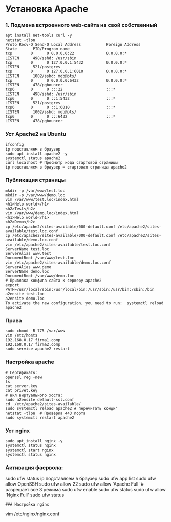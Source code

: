 # Установка Apache
### 1. Подмена встроенного web-сайта на свой собственный
```
apt install net-tools curl -y
netstat -tlpn
Proto Recv-Q Send-Q Local Address           Foreign Address         State       PID/Program name
tcp        0      0 0.0.0.0:22              0.0.0.0:*               LISTEN      498/sshd: /usr/sbin
tcp        0      0 127.0.0.1:5432          0.0.0.0:*               LISTEN      521/postgres
tcp        0      0 127.0.0.1:6010          0.0.0.0:*               LISTEN      1002/sshd: mgb@pts/
tcp        0      0 0.0.0.0:6432            0.0.0.0:*               LISTEN      478/pgbouncer
tcp6       0      0 :::22                   :::*                    LISTEN      498/sshd: /usr/sbin
tcp6       0      0 ::1:5432                :::*                    LISTEN      521/postgres
tcp6       0      0 ::1:6010                :::*                    LISTEN      1002/sshd: mgb@pts/
tcp6       0      0 :::6432                 :::*                    LISTEN      478/pgbouncer
```
### Уст Apache2 на Ubuntu
```
ifconfig
ip подставляем в браузер
sudo apt install apache2 -y
systemctl status apache2
curl localhost # Просмотр кода стартовой страницы
ip подставляем в браузер = стартовая страница apache2
```

### Публикация страницы
```
mkdir -p /var/www/test.loc
mkdir -p /var/www/demo.loc
vim /var/www/test.loc/index.html
<h1>Helo world</h1>
<h2>Test</h2>
vim /var/www/demo.loc/index.html
<h1>Helo world</h1>
<h2>Demo</h2>
cp /etc/apache2/sites-available/000-default.conf /etc/apache2/sites-available/test.loc.conf
cp /etc/apache2/sites-available/000-default.conf /etc/apache2/sites-available/demo.loc.conf
vim /etc/apache2/sites-available/test.loc.conf
ServerName test.loc
ServerAlias www.test
DocumentRoot /var/www/test.loc
vim /etc/apache2/sites-available/demo.loc.conf
ServerAlias www.demo
ServerName demo.loc
DocumentRoot /var/www/demo.loc
# Привязка конфига сайта к серверу apache2
export PATH=/usr/local/sbin:/usr/local/bin:/usr/sbin:/usr/bin:/sbin:/bin
a2ensite test.loc
a2ensite demo.loc
To activate the new configuration, you need to run:  systemctl reload apache2
```
### Права
```
sudo chmod -R 775 /var/www
vim /etc/hosts
192.168.0.17 firma1.comp
192.168.0.17 firma2.comp
sudo service apache2 restart
```
### Настройка apache
```
# Сертификаты:
openssl reg -new  
ls
cat server.key
cat privet.key
# вкл виртуального хоста:
sudo a2ensite default-ssl.conf
cd  /etc/apache2/sites-available/
sudo systemctl reload apache2 # перечитать конфиг
netstat -tlpn  # Проверка 443 порта
sudo systemctl restart apache2
```
### Уст nginx
```
sudo apt install nginx -y
systemctl status nginx
systemctl start nginx
systemctl status nginx
```
### Активация фаервола:
sudo ufw status
ip подставляем в браузер
sudo ufw app list
sudo ufw allow OpenSSH
sudo ufw allow 22
sudo ufw allow 'Apache Full'  # разрешает все 3 режима
sudo ufw enable
sudo ufw status
sudo ufw allow 'Nginx Full'
sudo ufw status
```
### Настройка nginx
```
vim /etc/nginx/nginx.conf
```
